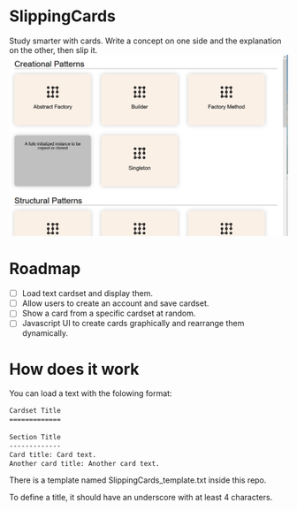 # SlippingCards

Study smarter with cards. Write a concept on one side and the explanation on the other, then slip it.
![](readme-img/screenshot-001.png)

# Roadmap

- [ ] Load text cardset and display them.
- [ ] Allow users to create an account and save cardset.
- [ ] Show a card from a specific cardset at random.
- [ ] Javascript UI to create cards graphically and rearrange them dynamically.

# How does it work

You can load a text with the folowing format:

``` 
Cardset Title
=============

Section Title
-------------
Card title: Card text.
Another card title: Another card text.
```

There is a template named SlippingCards_template.txt inside this repo.

To define a title, it should have an underscore with at least 4 characters.